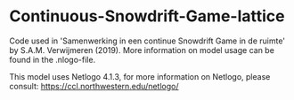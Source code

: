 # Continuous-Snowdrift-Game-lattice
Code used in 'Samenwerking in een continue Snowdrift Game in de ruimte' by S.A.M. Verwijmeren (2019).  More information on model usage can be found in the .nlogo-file.

This model uses Netlogo 4.1.3, for more information on Netlogo, please consult: https://ccl.northwestern.edu/netlogo/
